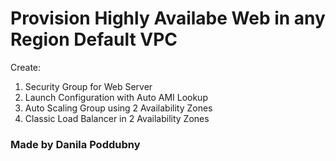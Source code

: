 # Provision Highly Availabe Web in any Region Default VPC
Create:
1. Security Group for Web Server
2. Launch Configuration with Auto AMI Lookup
3. Auto Scaling Group using 2 Availability Zones
4. Classic Load Balancer in 2 Availability Zones

### Made by Danila Poddubny
